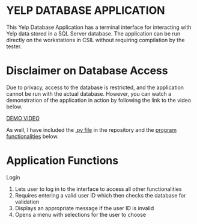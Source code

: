 # YELP DATABASE APPLICATION
This Yelp Database Application has a terminal interface for interacting with Yelp data stored in a SQL Server database. The application can be run directly on the workstations in CSIL without requiring compilation by the tester.

# Disclaimer on Database Access
Due to privacy, access to the database is restricted, and the application cannot be run with the actual database. However, you can watch a demonstration of the application in action by following the link to the video below.

[DEMO VIDEO](https://youtu.be/znOJ5ufpwRg) <br>

As well, I have included the <u>.py file</u> in the repository and the <u>program functionalities</u> below.

# Application Functions
Login<br>
1. Lets user to log in to the interface to access all other functionalities<br>
2. Requires entering a valid user ID which then checks the database for validation<br>
3. Displays an appropriate message if the user ID is invalid<br>
4. Opens a menu with selections for the user to choose<br>
